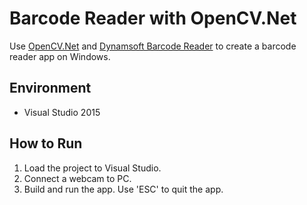 # Barcode Reader with OpenCV.Net
Use [OpenCV.Net](https://www.nuget.org/packages/OpenCvSharp3-AnyCPU) and [Dynamsoft Barcode Reader](https://www.dynamsoft.com/Products/Dynamic-Barcode-Reader.aspx) to create a barcode reader app on Windows.

## Environment
* Visual Studio 2015

## How to Run
1. Load the project to Visual Studio.
2. Connect a webcam to PC.
3. Build and run the app. Use 'ESC' to quit the app.